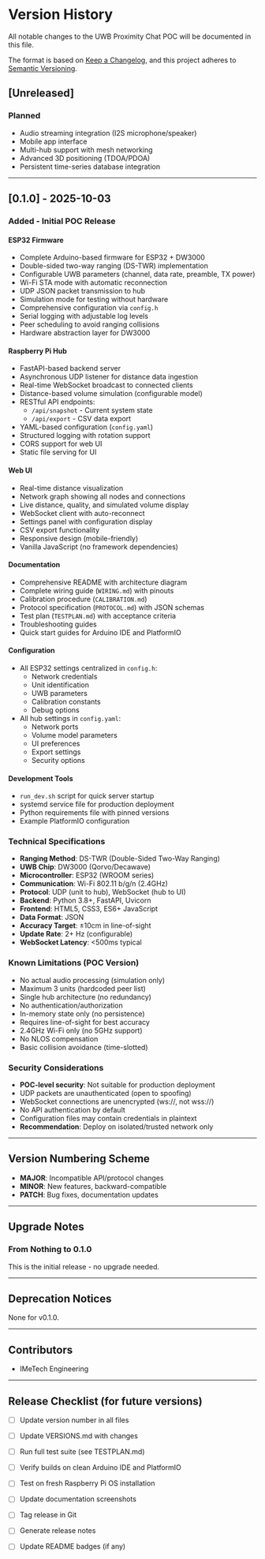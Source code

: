 # Version History

All notable changes to the UWB Proximity Chat POC will be documented in this file.

The format is based on [Keep a Changelog](https://keepachangelog.com/en/1.0.0/),
and this project adheres to [Semantic Versioning](https://semver.org/spec/v2.0.0.html).

## [Unreleased]

### Planned
- Audio streaming integration (I2S microphone/speaker)
- Mobile app interface
- Multi-hub support with mesh networking
- Advanced 3D positioning (TDOA/PDOA)
- Persistent time-series database integration

---

## [0.1.0] - 2025-10-03

### Added - Initial POC Release

#### ESP32 Firmware
- Complete Arduino-based firmware for ESP32 + DW3000
- Double-sided two-way ranging (DS-TWR) implementation
- Configurable UWB parameters (channel, data rate, preamble, TX power)
- Wi-Fi STA mode with automatic reconnection
- UDP JSON packet transmission to hub
- Simulation mode for testing without hardware
- Comprehensive configuration via `config.h`
- Serial logging with adjustable log levels
- Peer scheduling to avoid ranging collisions
- Hardware abstraction layer for DW3000

#### Raspberry Pi Hub
- FastAPI-based backend server
- Asynchronous UDP listener for distance data ingestion
- Real-time WebSocket broadcast to connected clients
- Distance-based volume simulation (configurable model)
- RESTful API endpoints:
  - `/api/snapshot` - Current system state
  - `/api/export` - CSV data export
- YAML-based configuration (`config.yaml`)
- Structured logging with rotation support
- CORS support for web UI
- Static file serving for UI

#### Web UI
- Real-time distance visualization
- Network graph showing all nodes and connections
- Live distance, quality, and simulated volume display
- WebSocket client with auto-reconnect
- Settings panel with configuration display
- CSV export functionality
- Responsive design (mobile-friendly)
- Vanilla JavaScript (no framework dependencies)

#### Documentation
- Comprehensive README with architecture diagram
- Complete wiring guide (`WIRING.md`) with pinouts
- Calibration procedure (`CALIBRATION.md`)
- Protocol specification (`PROTOCOL.md`) with JSON schemas
- Test plan (`TESTPLAN.md`) with acceptance criteria
- Troubleshooting guides
- Quick start guides for Arduino IDE and PlatformIO

#### Configuration
- All ESP32 settings centralized in `config.h`:
  - Network credentials
  - Unit identification
  - UWB parameters
  - Calibration constants
  - Debug options
- All hub settings in `config.yaml`:
  - Network ports
  - Volume model parameters
  - UI preferences
  - Export settings
  - Security options

#### Development Tools
- `run_dev.sh` script for quick server startup
- systemd service file for production deployment
- Python requirements file with pinned versions
- Example PlatformIO configuration

### Technical Specifications

- **Ranging Method**: DS-TWR (Double-Sided Two-Way Ranging)
- **UWB Chip**: DW3000 (Qorvo/Decawave)
- **Microcontroller**: ESP32 (WROOM series)
- **Communication**: Wi-Fi 802.11 b/g/n (2.4GHz)
- **Protocol**: UDP (unit to hub), WebSocket (hub to UI)
- **Backend**: Python 3.8+, FastAPI, Uvicorn
- **Frontend**: HTML5, CSS3, ES6+ JavaScript
- **Data Format**: JSON
- **Accuracy Target**: ±10cm in line-of-sight
- **Update Rate**: 2+ Hz (configurable)
- **WebSocket Latency**: <500ms typical

### Known Limitations (POC Version)

- No actual audio processing (simulation only)
- Maximum 3 units (hardcoded peer list)
- Single hub architecture (no redundancy)
- No authentication/authorization
- In-memory state only (no persistence)
- Requires line-of-sight for best accuracy
- 2.4GHz Wi-Fi only (no 5GHz support)
- No NLOS compensation
- Basic collision avoidance (time-slotted)

### Security Considerations

- **POC-level security**: Not suitable for production deployment
- UDP packets are unauthenticated (open to spoofing)
- WebSocket connections are unencrypted (ws://, not wss://)
- No API authentication by default
- Configuration files may contain credentials in plaintext
- **Recommendation**: Deploy on isolated/trusted network only

---

## Version Numbering Scheme

- **MAJOR**: Incompatible API/protocol changes
- **MINOR**: New features, backward-compatible
- **PATCH**: Bug fixes, documentation updates

---

## Upgrade Notes

### From Nothing to 0.1.0
This is the initial release - no upgrade needed.

---

## Deprecation Notices

None for v0.1.0.

---

## Contributors

- IMeTech Engineering

---

## Release Checklist (for future versions)

- [ ] Update version number in all files
- [ ] Update VERSIONS.md with changes
- [ ] Run full test suite (see TESTPLAN.md)
- [ ] Verify builds on clean Arduino IDE and PlatformIO
- [ ] Test on fresh Raspberry Pi OS installation
- [ ] Update documentation screenshots
- [ ] Tag release in Git
- [ ] Generate release notes
- [ ] Update README badges (if any)

